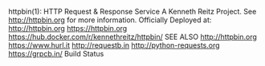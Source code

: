 httpbin(1): HTTP Request & Response Service A Kenneth Reitz Project. See http://httpbin.org for more information. Officially Deployed at: http://httpbin.org https://httpbin.org https://hub.docker.com/r/kennethreitz/httpbin/ SEE ALSO http://httpbin.org https://www.hurl.it http://requestb.in http://python-requests.org https://grpcb.in/ Build Status